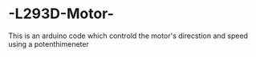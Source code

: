# -L293D-Motor-
This is an arduino code which controld the motor's direcstion and speed using a potenthimeneter
